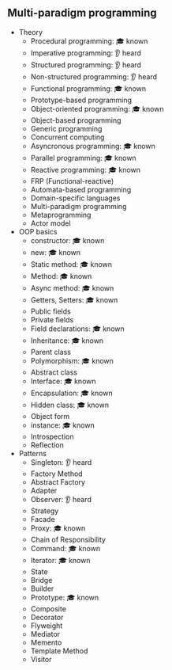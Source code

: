 ## Multi-paradigm programming

- Theory
  - Procedural programming: 🎓 known
  - Imperative programming: 👂 heard
  - Structured programming: 👂 heard
  - Non-structured programming: 👂 heard
  - Functional programming: 🎓 known
  - Prototype-based programming
  - Object-oriented programming: 🎓 known
  - Object-based programming
  - Generic programming
  - Concurrent computing
  - Asyncronous programming: 🎓 known
  - Parallel programming: 🎓 known
  - Reactive programming: 🎓 known
  - FRP (Functional-reactive)
  - Automata-based programming
  - Domain-specific languages
  - Multi-paradigm programming
  - Metaprogramming
  - Actor model
- OOP basics
  - constructor: 🎓 known
  - new: 🎓 known
  - Static method: 🎓 known
  - Method: 🎓 known
  - Async method: 🎓 known
  - Getters, Setters: 🎓 known
  - Public fields
  - Private fields
  - Field declarations: 🎓 known
  - Inheritance: 🎓 known
  - Parent class
  - Polymorphism: 🎓 known
  - Abstract class
  - Interface: 🎓 known
  - Encapsulation: 🎓 known
  - Hidden class: 🎓 known
  - Object form
  - instance: 🎓 known
  - Introspection
  - Reflection
- Patterns
  - Singleton: 👂 heard
  - Factory Method
  - Abstract Factory
  - Adapter
  - Observer: 👂 heard
  - Strategy
  - Facade
  - Proxy: 🎓 known
  - Chain of Responsibility
  - Command: 🎓 known
  - Iterator: 🎓 known
  - State
  - Bridge
  - Builder
  - Prototype: 🎓 known
  - Composite
  - Decorator
  - Flyweight
  - Mediator
  - Memento
  - Template Method
  - Visitor
